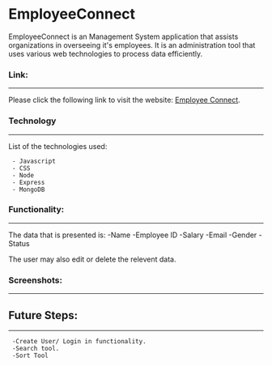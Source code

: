 # EmployeeConnect

EmployeeConnect is an Management System application that assists organizations in overseeing it's employees. It is an administration tool that uses various web technologies to process data efficiently.

### Link: 
______________________________________________________________

Please click the following link to visit the website: [Employee Connect](https://fast-sea-48182.herokuapp.com/).

### Technology
______________________________________________________________
List of the technologies used: 

     - Javascript
     - CSS 
     - Node
     - Express
     - MongoDB


### Functionality:
______________________________________________________________
The data that is presented is:
     -Name
     -Employee ID
     -Salary
     -Email
     -Gender
     -Status

The user may also edit or delete the relevent data.


### Screenshots:
______________________________________________________________





## Future Steps:
______________________________________________________________
     -Create User/ Login in functionality.
     -Search tool.
     -Sort Tool

